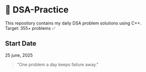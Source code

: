 # 📘 DSA-Practice

This repository contains my daily DSA problem solutions using C++.  
Target: 355+ problems ✅

##  Start Date
25 june, 2025

> "One problem a day keeps failure away."

